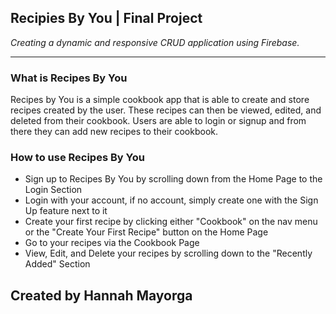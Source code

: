## Recipies By You | Final Project 
_Creating a dynamic and responsive CRUD application using Firebase._

 <hr>
 
### What is Recipes By You
Recipes by You is a simple cookbook app that is able to create and store recipes created by the user. These recipes can then be viewed, edited, and deleted from their cookbook. Users are able to login or signup and from there they can add new recipes to their cookbook. 

### How to use Recipes By You
- Sign up to Recipes By You by scrolling down from the Home Page to the Login Section
- Login with your account, if no account, simply create one with the Sign Up feature next to it
- Create your first recipe by clicking either "Cookbook" on the nav menu or the "Create Your First Recipe" button on the Home Page
- Go to your recipes via the Cookbook Page
- View, Edit, and Delete your recipes by scrolling down to the "Recently Added" Section

## Created by Hannah Mayorga

<br>



